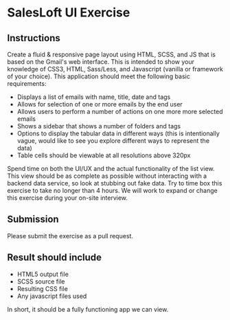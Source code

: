 # SalesLoft UI Exercise

## Instructions
Create a fluid & responsive page layout using HTML, SCSS, and JS that is based on the Gmail's web interface. This is intended to show your knowledge of CSS3, HTML, Sass/Less, and Javascript (vanilla or framework of your choice). This application should meet the following basic requirements:

  * Displays a list of emails with name, title, date and tags
  * Allows for selection of one or more emails by the end user
  * Allows users to perform a number of actions on one more more selected emails
  * Shows a sidebar that shows a number of folders and tags
  * Options to display the tabular data in different ways (this is intentionally vague, would like to see you explore different ways to represent the data)
  * Table cells should be viewable at all resolutions above 320px

Spend time on both the UI/UX and the actual functionality of the list view. This view should be as complete as possible without interacting with a backend data service, so look at stubbing out fake data. Try to time box this exercise to take no longer than 4 hours. We will work to expand or change this exercise during your on-site interview.

## Submission

Please submit the exercise as a pull request.

## Result should include
- HTML5 output file
- SCSS source file
- Resulting CSS file
- Any javascript files used

In short, it should be a fully functioning app we can view.
